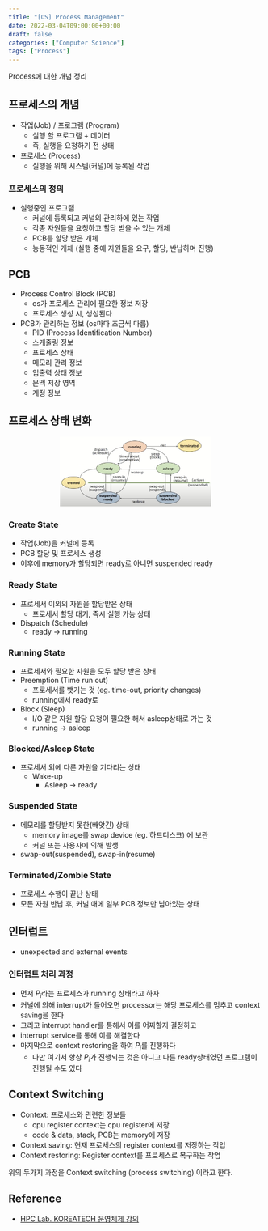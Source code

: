 ```yaml
---
title: "[OS] Process Management"
date: 2022-03-04T09:00:00+00:00
draft: false
categories: ["Computer Science"]
tags: ["Process"]
---
```


Process에 대한 개념 정리

<!--more-->
## 프로세스의 개념
- 작업(Job) / 프로그램 (Program)
  - 실행 할 프로그램 + 데이터
  - 즉, 실행을 요청하기 전 상태
- 프로세스 (Process)
  - 실행을 위해 시스템(커널)에 등록된 작업

### 프로세스의 정의
- 실행중인 프로그램
  - 커널에 등록되고 커널의 관리하에 있는 작업
  - 각종 자원들을 요청하고 할당 받을 수 있는 개체
  - PCB를 할당 받은 개체
  - 능동적인 개체 (실행 중에 자원들을 요구, 할당, 반납하며 진행)

## PCB
- Process Control Block (PCB)
  - os가 프로세스 관리에 필요한 정보 저장
  - 프로세스 생성 시, 생성된다
- PCB가 관리하는 정보 (os마다 조금씩 다름)
  - PID (Process Identification Number)
  - 스케줄링 정보
  - 프로세스 상태
  - 메모리 관리 정보
  - 입출력 상태 정보
  - 문맥 저장 영역
  - 계정 정보

## 프로세스 상태 변화
<center>
    <img src="https://github.com/minsoo9506/blog/blob/master/static/blog-imgs/os_Lec03_01.png?raw=true"  width="300">
</center>

### Create State
- 작업(Job)을 커널에 등록
- PCB 할당 및 프로세스 생성
- 이후에 memory가 할당되면 ready로 아니면 suspended ready

### Ready State
- 프로세서 이외의 자원을 할당받은 상태
  - 프로세서 할당 대기, 즉시 실행 가능 상태
- Dispatch (Schedule)
  - ready -> running

### Running State
- 프로세서와 필요한 자원을 모두 할당 받은 상태
- Preemption (Time run out)
  - 프로세서를 뺏기는 것 (eg. time-out, priority changes)
  - running에서 ready로
- Block (Sleep)
  - I/O 같은 자원 할당 요청이 필요한 해서 asleep상태로 가는 것
  - running -> asleep

### Blocked/Asleep State
- 프로세서 외에 다른 자원을 기다리는 상태
  - Wake-up
    - Asleep -> ready

### Suspended State
- 메모리를 할당받지 못한(빼앗긴) 상태
  - memory image를 swap device (eg. 하드디스크)
에 보관
  - 커널 또는 사용자에 의해 발생
- swap-out(suspended), swap-in(resume)

### Terminated/Zombie State
- 프로세스 수행이 끝난 상태
- 모든 자원 반납 후, 커널 애에 일부 PCB 정보만 남아있는 상태

## 인터럽트
- unexpected and external events

### 인터럽트 처리 과정
- 먼저 $P_i$라는 프로세스가 running 상태라고 하자
- 커널에 의해 interrupt가 들어오면 processor는 해당 프로세스를 멈추고 context saving을 한다
- 그리고 interrupt handler를 통해서 이를 어찌할지 결정하고
- interrupt service를 통해 이를 해결한다
- 마지막으로 context restoring을 하여 $P_i$를 진행하다
  - 다만 여기서 항상 $P_i$가 진행되는 것은 아니고 다른 ready상태였던 프로그램이 진행될 수도 있다

## Context Switching
- Context: 프로세스와 관련한 정보들
  - cpu register context는 cpu register에 저장
  - code & data, stack, PCB는 memory에 저장
- Context saving: 현재 프로세스의 register context를 저장하는 작업
- Context restoring: Register context를 프로세스로 복구하는 작업

위의 두가지 과정을 Context switching (process switching) 이라고 한다.

## Reference
- [HPC Lab. KOREATECH 운영체제 강의](https://www.youtube.com/playlist?list=PLBrGAFAIyf5rby7QylRc6JxU5lzQ9c4tN)
